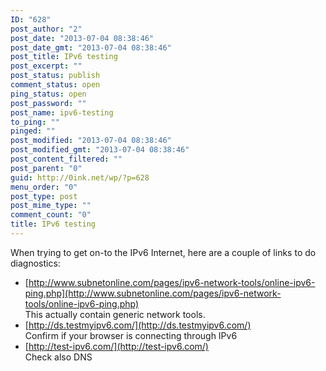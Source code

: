 ```yaml
---
ID: "628"
post_author: "2"
post_date: "2013-07-04 08:38:46"
post_date_gmt: "2013-07-04 08:38:46"
post_title: IPv6 testing
post_excerpt: ""
post_status: publish
comment_status: open
ping_status: open
post_password: ""
post_name: ipv6-testing
to_ping: ""
pinged: ""
post_modified: "2013-07-04 08:38:46"
post_modified_gmt: "2013-07-04 08:38:46"
post_content_filtered: ""
post_parent: "0"
guid: http://0ink.net/wp/?p=628
menu_order: "0"
post_type: post
post_mime_type: ""
comment_count: "0"
title: IPv6 testing
---
```


When trying to get on-to the IPv6 Internet, here are a couple of links to do diagnostics:

*   [http://www.subnetonline.com/pages/ipv6-network-tools/online-ipv6-ping.php](http://www.subnetonline.com/pages/ipv6-network-tools/online-ipv6-ping.php)  
    This actually contain generic network tools.
*   [http://ds.testmyipv6.com/](http://ds.testmyipv6.com/)  
    Confirm if your browser is connecting through IPv6
*   [http://test-ipv6.com/](http://test-ipv6.com/)  
    Check also DNS
